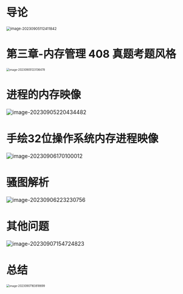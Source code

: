 # 导论

<img src="https://cvp.oss-cn-shanghai.aliyuncs.com/picgo/202309051124969.png" alt="image-20230905112411842" style="zoom: 67%;" />



# 第三章-内存管理 408 真题考题风格

<img src="https://cvp.oss-cn-shanghai.aliyuncs.com/picgo/202309051231746.png" alt="image-20230905123136478" style="zoom:50%;" />



# 进程的内存映像

![image-20230905220434482](https://cvp.oss-cn-shanghai.aliyuncs.com/picgo/202309052204637.png)



# 手绘32位操作系统内存进程映像

![image-20230906170100012](https://cvp.oss-cn-shanghai.aliyuncs.com/picgo/202309061701174.png)



# 骚图解析

![image-20230906223230756](https://cvp.oss-cn-shanghai.aliyuncs.com/picgo/202309062232973.png)



# 其他问题

![image-20230907154724823](https://cvp.oss-cn-shanghai.aliyuncs.com/picgo/202309071547432.png)



# 总结

<img src="https://cvp.oss-cn-shanghai.aliyuncs.com/picgo/202309071638880.png" alt="image-20230907163818699" style="zoom:50%;" />
